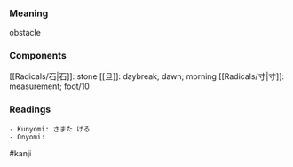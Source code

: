 ### Meaning

obstacle

### Components

[[Radicals/石|石]]: stone [[旦]]: daybreak; dawn; morning [[Radicals/寸|寸]]: measurement; foot/10

### Readings

```
- Kunyomi: さまた.げる
- Onyomi: 
```

#kanji